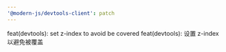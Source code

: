 ```yaml
---
'@modern-js/devtools-client': patch
---
```


feat(devtools): set z-index to avoid be covered
feat(devtools): 设置 z-index 以避免被覆盖
